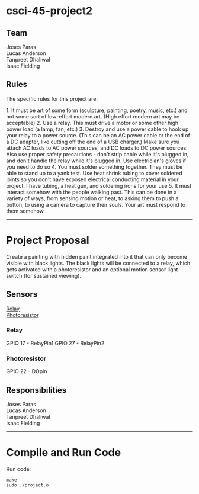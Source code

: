 # csci-45-project2

## Team ##
Joses Paras <br />
Lucas Anderson <br />
Tanpreet Dhaliwal <br />
Isaac Fielding

## Rules ##
<p>The specific rules for this project are:</p>
1. It must be art of some form (sculpture, painting, poetry, music, etc.) and not some sort of low-effort modern art. (High effort modern art may be acceptable)
2. Use a relay. This must drive a motor or some other high power load (a lamp, fan, etc.)
3. Destroy and use a power cable to hook up your relay to a power source. (This can be an AC power cable or the end of a DC adapter, like cutting off the end of a USB charger.) Make sure you attach AC loads to AC power sources, and DC loads to DC power sources. Also use proper safety precautions - don't strip cable while it's plugged in, and don't handle the relay while it's plugged in. Use electrician's gloves if you need to do so
4. You must solder something together. They must be able to stand up to a yank test. Use heat shrink tubing to cover soldered joints so you don't have exposed electrical conducting material in your project. I have tubing, a heat gun, and soldering irons for your use
5. It must interact somehow with the people walking past. This can be done in a variety of ways, from sensing motion or heat, to asking them to push a button, to using a camera to capture their souls. Your art must respond to them somehow

- - - -
# Project Proposal #
Create a painting with hidden paint integrated into it that can only become visible with black lights.  The black lights will be connected to a relay, which gets activated with a photoresistor and an optional motion sensor light switch (for sustained viewing).

## Sensors ##
[Relay](https://www.sunfounder.com/learn/sensor-kit-v2-0-for-raspberry-pi-b-plus/lesson-4-relay-module-sensor-kit-v2-0-for-b-plus.html) <br />
[Photoresistor](https://www.sunfounder.com/learn/sensor-kit-v2-0-for-raspberry-pi-b-plus/lesson-20-photoresistor-module-sensor-kit-v2-0-for-b-plus.html) <br />

### Relay ###
GPIO 17 - RelayPin1
GPIO 27 - RelayPin2
### Photoresistor ###
GPIO 22 - DOpin

## Responsibilities ##
Joses Paras <br />
Lucas Anderson <br />
Tanpreet Dhaliwal <br />
Isaac Fielding

- - - -
# Compile and Run Code #
Run code: <br />
```
make
sudo ./project.o
```
